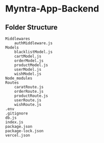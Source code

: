 # Myntra-App-Backend
Folder Structure
--------------------
    Middlewares
        authMiddleware.js
    Models
        blacklistModel.js
        cartModel.js
        orderModel.js
        productModel.js
        userModel.js
        wishModel.js
    Node_modules
    Routes
        caratRoute.js
        orderRoute.js
        productRoute.js
        userRoute.js
        wishRoute.js
    .env
    .gitignore
    db.js
    index.js
    package.json
    package-lock.json
    vercel.json



















      
  
